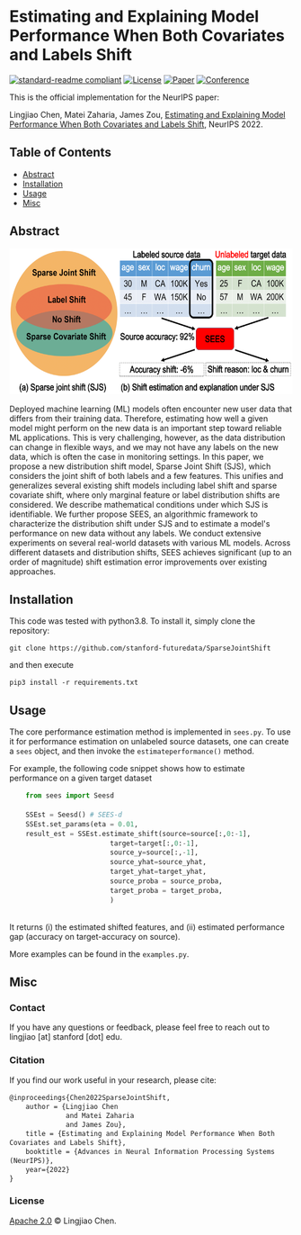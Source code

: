 # Estimating and Explaining Model Performance When Both Covariates and Labels Shift


[![standard-readme compliant](https://img.shields.io/badge/readme%20style-standard-brightgreen.svg?style=flat-square)](https://github.com/RichardLitt/standard-readme)
[![License](https://img.shields.io/badge/license-Apache%202-blue.svg)](LICENSE)
[![Paper](http://img.shields.io/badge/paper-arxiv.2209.08436-B31B1B.svg)](https://arxiv.org/abs/2209.08436)
[![Conference](http://img.shields.io/badge/NeurIPS-2022-4b44ce.svg)]()


This is the official implementation for the NeurIPS paper:

Lingjiao Chen, Matei Zaharia, James Zou, [Estimating and Explaining Model Performance When Both Covariates and Labels Shift](https://arxiv.org/abs/2006.07512), NeurIPS 2022.


## Table of Contents

- [Abstract](#Abstract)
- [Installation](#Installation)
- [Usage](#Usage)
- [Misc](#Misc)	

## Abstract

<div align="center"><img src="https://raw.githubusercontent.com/stanford-futuredata/SparseJointShift/main/img/SparseJointShift.png" height="260" width="630" ></div>

Deployed machine learning (ML) models often encounter new user data that differs from their training data. Therefore, estimating how well a given model might perform on the new data is an important step toward reliable ML applications. This is very challenging, however, as the data distribution can change in flexible ways, and we may not have any labels on the new data, which is often the case in monitoring settings. In this paper, we propose a new distribution shift model, Sparse Joint Shift (SJS), which considers the joint shift of both labels and a few features. This unifies and generalizes several existing shift models including label shift and sparse covariate shift, where only marginal feature or label distribution shifts are considered. We describe mathematical conditions under which SJS is identifiable. We further propose SEES, an algorithmic framework to characterize the distribution shift under SJS and to estimate a model's performance on new data without any labels. We conduct extensive experiments on several real-world datasets with various ML models. Across different datasets and distribution shifts, SEES achieves significant (up to an order of magnitude) shift estimation error improvements over existing approaches.

## Installation

This code was tested with python3.8. To install it, simply clone the repository: 


```
git clone https://github.com/stanford-futuredata/SparseJointShift
```

and then execute

```
pip3 install -r requirements.txt
```

## Usage

The core performance estimation method is implemented in ```sees.py```. To use it for performance estimation on unlabeled source datasets, one can create a ```sees``` object, and then invoke the ```estimateperformance()``` method.

For example, the following code snippet shows how to estimate performance on a given target dataset 


```python
    from sees import Seesd

    SSEst = Seesd() # SEES-d
    SSEst.set_params(eta = 0.01,                                                    				 kernel="BF")
    result_est = SSEst.estimate_shift(source=source[:,0:-1],
                         target=target[:,0:-1],
                         source_y=source[:,-1],
                         source_yhat=source_yhat,
                         target_yhat=target_yhat,
                         source_proba = source_proba,
                         target_proba = target_proba,
                         )



```
It returns (i) the estimated shifted features, and (ii) estimated performance gap (accuracy on target-accuracy on source).


More examples can be found in the ```examples.py```.

## Misc

### Contact

If you have any questions or feedback, please feel free to reach out to lingjiao [at] stanford [dot] edu.



### Citation 
If you find our work useful in your research, please cite:
```
@inproceedings{Chen2022SparseJointShift,
	author = {Lingjiao Chen
	          and Matei Zaharia
	          and James Zou},
	title = {Estimating and Explaining Model Performance When Both Covariates and Labels Shift},
	booktitle = {Advances in Neural Information Processing Systems (NeurIPS)},
	year={2022}
}
```
### License
[Apache 2.0](LICENSE) © Lingjiao Chen.
